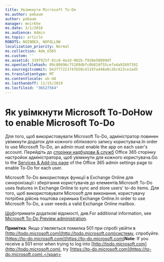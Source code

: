 ```yaml
---
title: Увімкнути Microsoft To-Do
ms.author: pebaum
author: pebaum
manager: mnirkhe
ms.date: 3/1/2018
ms.audience: Admin
ms.topic: article
ROBOTS: NOINDEX, NOFOLLOW
localization_priority: Normal
ms.collection: Adm_O365
ms.custom: ''
ms.assetid: 339f925f-91c8-4a1d-902b-f920e58999df
ms.openlocfilehash: 09c80696c75189dbfc0b810f55cefa4a92b97392
ms.sourcegitcommit: b43f77221f47b50c41197a448a9c26c423ce1ad5
ms.translationtype: MT
ms.contentlocale: uk-UA
ms.lasthandoff: 11/15/2019
ms.locfileid: "36527564"
---
```

# <a name="how-to-enable-microsoft-to-do"></a><span data-ttu-id="5a453-102">Як увімкнути Microsoft To-Do</span><span class="sxs-lookup"><span data-stu-id="5a453-102">How to enable Microsoft To-Do</span></span>

<span data-ttu-id="5a453-103">Для того, щоб використовувати Microsoft To-Do, адміністратор повинен увімкнути додаток для кожного облікового запису користувача.</span><span class="sxs-lookup"><span data-stu-id="5a453-103">In order to use Microsoft To-Do, an admin must enable the app on each user's account.</span></span> <span data-ttu-id="5a453-104">Перейдіть до [сторінки надбудови &amp; служб](https://portal.office.com/adminportal/home#/Settings/ServicesAndAddIns) Office 365 сторінку настройок адміністратора, щоб увімкнути для кожного користувача.</span><span class="sxs-lookup"><span data-stu-id="5a453-104">Go to the [Services &amp; Add-ins page](https://portal.office.com/adminportal/home#/Settings/ServicesAndAddIns) of the Office 365 admin settings page to enable To-Do for each user.</span></span> 
  
<span data-ttu-id="5a453-105">Microsoft To-Do використовує функції в Exchange Online для синхронізації і зберігання користувачів до елементів.</span><span class="sxs-lookup"><span data-stu-id="5a453-105">Microsoft To-Do uses features in Exchange Online to sync and store users' to-do items.</span></span> <span data-ttu-id="5a453-106">Для того, щоб використовувати Microsoft для виконання, користувачу потрібна дійсна поштова скринька Exchange Online.</span><span class="sxs-lookup"><span data-stu-id="5a453-106">In order to use Microsoft To-Do, a user needs a valid Exchange Online mailbox.</span></span>
  
<span data-ttu-id="5a453-107">[Щоб](https://support.office.com/article/490c1a8c-2333-4952-8125-841afadb9620.aspx)отримати додаткові відомості, див.</span><span class="sxs-lookup"><span data-stu-id="5a453-107">For additional information, see [Microsoft To-Do Preview administration](https://support.office.com/article/490c1a8c-2333-4952-8125-841afadb9620.aspx).</span></span>
  
 <span data-ttu-id="5a453-108">**Примітка**: Якщо з'являється помилка 501 при спробі увійти в [http://todo.microsoft.com](http://todo.microsoft.com)систему, спробуйте. [https://to-do.microsoft.com](https://to-do.microsoft.com)</span><span class="sxs-lookup"><span data-stu-id="5a453-108">**Note**: If you receive a 501 error when trying to log into [http://todo.microsoft.com](http://todo.microsoft.com), try [https://to-do.microsoft.com](https://to-do.microsoft.com).</span></span>
  

